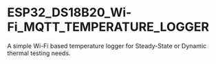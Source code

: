 # ESP32_DS18B20_Wi-Fi_MQTT_TEMPERATURE_LOGGER
A simple Wi-Fi based temperature logger for Steady-State or Dynamic thermal testing needs.

